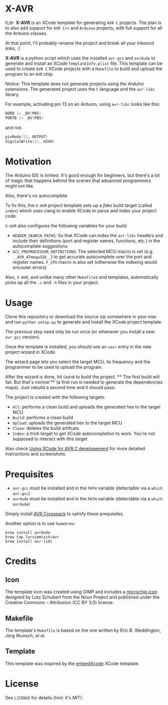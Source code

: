 X-AVR
=====

tl;dr: **X-AVR** is an XCode template for generating `AVR C` projects.
The plan is to also add support for `AVR C++` and `Arduino` projects,
with full support for all the Arduino classes.

At that point, I'll probably rename the project and break all your
inbound links. :)

**X-AVR** is a python script which uses the installed `avr-gcc` and
`avrdude` to generate and install an XCode `TemplateInfo.plist` file.
This template can be used to create `AVR C` XCode projects with a `Makefile`
to build and upload the program to an `AVR` chip.

*Notice*: This template does not generate projects using *the Arduino extensions*.
The generated project uses the `C` language and the `avr-libc` library.

For example, activating pin 13 on an Arduino, using `avr-libc` looks like this:

```C
DDRB |= _BV(PB5)
PORTB |= _BV(PB5)
```

and not:

```C
pinMode(13, OUTPUT)
digitalWrite(13, HIGH)
```

# Motivation

The Arduino IDE is limited. It's good enough for beginners, but there's a
lot of magic that happens behind the scenes that advanced programmers
might not like.

Also, there's no autocomplete.

To fix this, the `X-AVR` project template sets up a *fake* build target
(called `index`) which uses clang to enable XCode to parse and index
your project code.

`X-AVR` also configures the following variables for your build:
* `HEADER_SEARCH_PATHS`: So that XCode can index the `avr-libc` headers and include their definitions (port and register names, functions, etc.) in the autocomplete suggestions
* `GCC_PREPROCESSOR_DEFINITIONS`: The selected MCU macro is set (e.g. `__AVR_ATmega328__`) to get accurate autocomplete over the port and register names. `F_CPU` macro is also set (otherwise the indexing would encouter errors)

Also, `X-AVR`, and unlike many other `Makefile`s and templates, automatically picks up all the `.c` and `.h` files in your project.

# Usage

Clone this repository or download the source zip somewhere in your mac and run `python setup.py` to generate and install the XCode project template.

The previous step need only be run once (or whenever you install a new `avr-gcc` version).

Once the template is installed, you should see an `xavr` entry in the new project wizard in XCode.

The wizard page lets you select the target MCU, its frequency and the programmer to be used to upload the program.

After the wizard is done, hit `Cmd+B` to build the project.
** The first build will fail. But that's *normal* ** (a first run is needed to generate the dependencies maps).
Just rebuild a second time and it should pass.

The project is created with the following targets:

* `All`: performs a clean build and uploads the generated hex to the target MCU
* `Build`: performs a clean build
* `Upload`: uploads the generated hex to the target MCU
* `Clean`: deletes the build artifcats
* `Index`: a *trick* target to get XCode autocompletion to work. You're not supposed to interact with this target

Also check [Using XCode for AVR C developement](http://jawher.me/2014/03/21/using-xcode-avr-c/) for more detailed instructions and screenshots.

# Prequisites

* `avr-gcc` must be installed and in the `PATH` variable (detectable via a `which avr-gcc`)
* `avrdude` must be installed and in the `PATH` variable (detectable via a `which avrdude`)

Simply install [AVR Crosspack](http://www.obdev.at/products/crosspack/index.html) to satisfy these prequisites.

Another option is to use `homebrew`:

```
brew install avrdude
brew tap larsimmisch/avr
brew install avr-libc
```

# Credits

## Icon

The template icon was created using GIMP and includes a [microchip icon](http://thenounproject.com/term/microchip/31537/)
designed by Lutz Schubert from the Noun Project and published under the Creative Commons – Attribution (CC BY 3.0) license.

## Makefile

The template's `Makefile` is based on the one written by Eric B. Weddington, Jörg Wunsch, et al.

## Template

This template was inspired by the [embedXcode](http://embedxcode.weebly.com/) XCode template.

# License

See `LICENSE` for details (hint: it's MIT).

